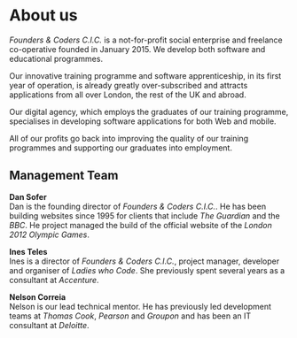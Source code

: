 # About us

*Founders & Coders C.I.C.* is a not-for-profit social enterprise and freelance co-operative founded in January 2015. We develop both software and educational programmes. 

Our innovative training programme and software apprenticeship, in its first year of operation, is already greatly over-subscribed and attracts applications from all over London, the rest of  the UK and abroad.

Our digital agency, which employs the graduates of our training programme, specialises in developing software applications for both Web and mobile.

All of our profits go back into improving the quality of our training programmes and supporting our graduates into employment.

## Management Team

<!-- ![Dan](/img/us/mentors/dan.jpg) -->
**Dan Sofer**    
Dan is the founding director of *Founders & Coders C.I.C.*. He has been building websites since 1995 for clients that include *The Guardian* and the *BBC*. He project managed the build of the official website of the *London 2012 Olympic Games*.

<!-- ![Ines](/img/us/mentors/ines.jpg) -->
**Ines Teles**    
Ines is a director of *Founders & Coders C.I.C.*, project manager, developer and organiser of *Ladies who Code*. She previously spent several years as a consultant at *Accenture*. 

<!-- ![Nelson](/img/us/mentors/nelson.jpg) -->
**Nelson Correia**    
Nelson is our lead technical mentor. He has previously led development teams at *Thomas Cook*, *Pearson* and *Groupon* and has been an IT consultant at *Deloitte*.






